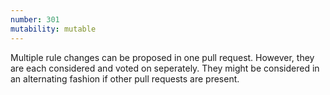 ```yaml
---
number: 301
mutability: mutable
---
```


Multiple rule changes can be proposed in one pull request. However, they are each considered and voted on seperately. They might be considered in an alternating fashion if other pull requests are present.
